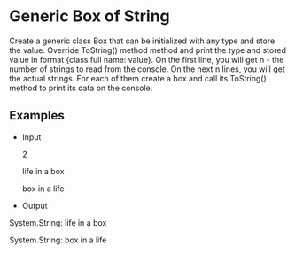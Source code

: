 <h1>	Generic Box of String</h1>
Create a generic class Box that can be initialized with any type and store the value. Override ToString() method method and print the type and stored value in format {class full name: value}. On the first line, you will get n - the number of strings to read from the console. On the next n lines, you will get the actual strings. For each of them create a box and call its ToString() method to print its data on the console.

<h2>Examples</h2>

* Input
 
  2
  
  life in a box
  
  box in a life

* Output

System.String: life in a box

System.String: box in a life
